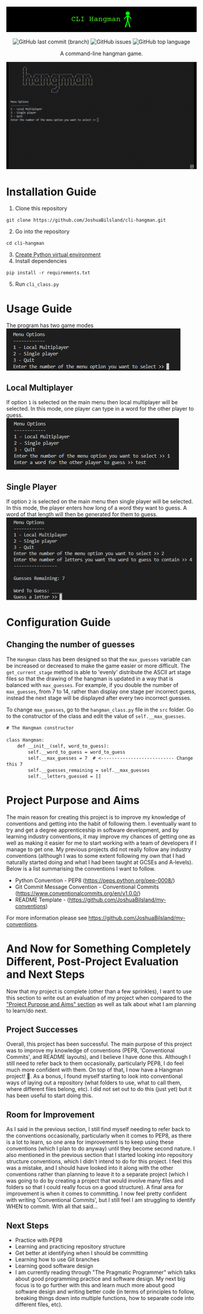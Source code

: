 ![Project banner](res/banner.png)

<div align="center">
    <img alt="GitHub last commit (branch)" src="https://img.shields.io/github/last-commit/JoshuaBilsland/cli-hangman/main">
    <img alt="GitHub issues" src="https://img.shields.io/github/issues/JoshuaBilsland/cli-hangman">
    <img alt="GitHub top language" src="https://img.shields.io/github/languages/top/JoshuaBilsland/cli-hangman">
    <p>A command-line hangman game.</p>
</div>



![Gif showing a demo of the program](res/demo.gif)

# Installation Guide
1. Clone this repository
```
git clone https://github.com/JoshuaBilsland/cli-hangman.git
```
2. Go into the repository
```
cd cli-hangman
```
3. [Create Python virtual environment](https://youtu.be/KxvKCSwlUv8)
4. Install dependencies
```
pip install -r requirements.txt
```
5. Run `cli_class.py`
   
# Usage Guide
The program has two game modes  
![Image showing the main menu](res/usage_guide_menu_options.png)
## Local Multiplayer
If option `1` is selected on the main menu then local multiplayer will be selected. In this mode, one player can type in a word for the other player to guess.  
![Image showing local multiplayer be selected](res/usage_guide_local_multiplayer.png)
## Single Player
If option `2` is selected on the main menu then single player will be selected. In this mode, the player enters how long of a word they want to guess. A word of that length will then be generated for them to guess.  
![Image showing single player be selected](res/usage_guide_single_player.png)

# Configuration Guide
## Changing the number of guesses
The `Hangman` class has been designed so that the `max_guesses` variable can be increased or decreased to make the game easier or more difficult. The `get_current_stage` method is able to 'evenly' distribute the ASCII art stage files so that the drawing of the hangman is updated in a way that is balanced with `max_guesses`. For example, if you double the number of `max_guesses`, from 7 to 14, rather than display one stage per incorrect guess, instead the next stage will be displayed after every two incorrect guesses.

To change `max_guesses`, go to the `hangman_class.py` file in the `src` folder. Go to the constructor of the class and edit the value of `self.__max_guesses`.

```
# The Hangman constructor

class Hangman:
    def __init__(self, word_to_guess):
        self.__word_to_guess = word_to_guess
        self.__max_guesses = 7  # <--------------------------- Change this 7
        self.__guesses_remaining = self.__max_guesses
        self.__letters_guessed = []
```

# Project Purpose and Aims
The main reason for creating this project is to improve my knowledge of conventions and getting into the habit of following them. I eventually want to try and get a degree apprenticeship in software development, and by learning industry conventions, it may improve my chances of getting one as well as making it easier for me to start working with a team of developers if I manage to get one. My previous projects did not really follow any industry conventions (although I was to some extent following my own that I had naturally started doing and what I had been taught at GCSEs and A-levels). Below is a list summarising the conventions I want to follow.

- Python Convention - PEP8 (https://peps.python.org/pep-0008/)
- Git Commit Message Convention - Conventional Commits (https://www.conventionalcommits.org/en/v1.0.0/)
- README Template - (https://github.com/JoshuaBilsland/my-conventions) 

For more information please see https://github.com/JoshuaBilsland/my-conventions.

# And Now for Something Completely Different, Post-Project Evaluation and Next Steps
Now that my project is complete (other than a few sprinkles), I want to use this section to write out an evaluation of my project when compared to the ["Project Purpose and Aims" section](#project-purpose-and-aims) as well as talk about what I am planning to learn/do next. 
## Project Successes
Overall, this project has been successful. The main purpose of this project was to improve my knowledge of conventions (PEP8, 'Conventional Commits', and README layouts), and I believe I have done this. Although I still need to refer back to them occasionally, particularly PEP8, I do feel much more confident with them. On top of that, I now have a Hangman project! 🎉. As a bonus, I found myself starting to look into conventional ways of laying out a repository (what folders to use, what to call them, where different files belong, etc). I did not set out to do this (just yet) but it has been useful to start doing this.
## Room for Improvement
As I said in the previous section, I still find myself needing to refer back to the conventions occasionally, particularly when it comes to PEP8, as there is a lot to learn, so one area for improvement is to keep using these conventions (which I plan to do anyway) until they become second nature. I also mentioned in the previous section that I started looking into repository structure conventions, which I didn't intend to do for this project. I feel this was a mistake, and I should have looked into it along with the other conventions rather than planning to leave it to a separate project (which I was going to do by creating a project that would involve many files and folders so that I could really focus on a good structure). A final area for improvement is when it comes to committing. I now feel pretty confident with writing 'Conventional Commits', but I still feel I am struggling to identify WHEN to commit. With all that said...
## Next Steps
- Practice with PEP8
- Learning and practicing repository structure
- Get better at identifying when I should be committing
- Learning how to use Git branches
- Learning good software design
- I am currently reading through "The Pragmatic Programmer" which talks about good programming practice and software design. My next big focus is to go further with this and learn much more about good software design and writing better code (in terms of principles to follow, breaking things down into multiple functions, how to separate code into different files, etc).
